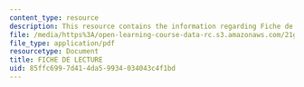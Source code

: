 ```yaml
---
content_type: resource
description: This resource contains the information regarding Fiche de lecture.
file: /media/https%3A/open-learning-course-data-rc.s3.amazonaws.com/21g-302-french-ii-fall-2004/85ffc6997d414da59934034043c4f1bd_MIT21G_302_F04_lecture_P.pdf
file_type: application/pdf
resourcetype: Document
title: FICHE DE LECTURE
uid: 85ffc699-7d41-4da5-9934-034043c4f1bd
---
```


